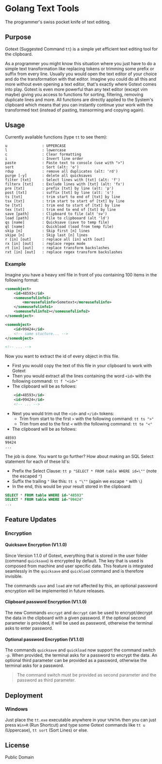 # Golang Text Tools

The programmer's swiss pocket knife of text editing.

## Purpose

Gotext (Suggested Command `tt`) is a simple yet efficient text editing tool for the clipboard.

As a programmer you might know this situation where you just have to do a simple text transformation like replacing tokens or trimming
some prefix or suffix from every line. Usually you would open the text editor of your choice and do the transformation with that editor.
Imagine you could do all this and more without even opening a text editor, that's exactly where Gotext comes into play. Gotext is even
more powerful than any text editor (except vim maybe) giving you access to functions for sorting, filtering, removing duplicate lines
and more. All functions are directly applied to the System's clipboard which means that you can instantly continue your work with the
transformed text (instead of pasting, transorming and copying again).

## Usage

Currently available functions (type `tt` to see them):

```
u                : UPPERCASE
l                : lowercase
c                : Clear formatting
i                : Invert line order
paste            : Paste text to console (use with ">")
sort             : Sort (alt: 'o')
rdup             : remove all duplicates (alt: 'rd')
purge [-y]       : delete all quicksaves
filter [txt]     : Select lines with [txt] (alt: 'f')
filterx [txt]    : Exclude lines with [txt] (alt: 'fx')
pre [txt]        : prefix [txt] by line (alt: 'p')
post [txt]       : suffix [txt] by line (alt: 's')
ts [txt]         : trim start to end of [txt] by line
tsx [txt]        : trim start to start of [txt] by line
te [txt]         : trim end to start of [txt] by line
tex [txt]        : trim end to end of [txt] by line
save [path]      : Clipboard to file (alt 'sv')
load [path]      : File to clipbooard (alt 'ld')
qs [name]        : Quicksave (save to temp file)
ql [name]        : Quickload (load from temp file)
skip [n]         : Skip first [n] lines
skipe [n]        : Skip last [n] lines
r [in] [out]     : replace all [in] with [out]
rx [in] [out]    : replace regex mode
rt [in] [out]    : replace transform backslashes
rxt [in] [out]   : replace regex transform backslashes
```

### Example

Imagine you have a heavy xml file in front of you containing 100 items in the following format:

```xml
<someobject>
    <id>48593</id>
    <someusefulinfo1>
        <moreusefulinfo>Sometext</moreusefulinfo>
    </someusefulinfo1>
    <someusefulinfo2></someusefulinfo2>
</someobject>

<someobject>
    <id>99424</id>
    <!-- same stucture... -->
</someobject>

<!-- ... -->
```

Now you want to extract the id of every object in this file.
- First you would copy the text of this file in your clipboard to work with Gotext
- Then you would extract all the lines containing the word `<id>` with the following command: `tt f "<id>"`
- The clipboard will be as follows:

```xml
    <id>48593</id>
    <id>99424</id>
    <!-- ... -->
```

- Next you would trim out the `<id>` and `</id>` tokens:
  - Trim from start to the first `>` with the following command: `tt ts ">"`
  - Trim from end to the first `<` with the following command: `tt te "<"`
- The clipboard will be as follows:

```xml
48593
99424
...
```

The job is done. You want to go further? How about making an SQL Select statement for each of these Id's:

- Prefix the Select Clause: `tt p "SELECT * FROM table WHERE id=\""` (note the escaped `"`)
- Suffix the trailing `"` like this: `tt s "\""` (again we escape `"` with `\`)
- In the end, this would be your result stored in the clipboard:

```sql
SELECT * FROM table WHERE id="48593"
SELECT * FROM table WHERE id="99424"
...
```

## Feature Updates

### Encryption

#### Quicksave Encryption (V1.1.0)

Since Version 1.1.0 of Gotext, everything that is stored in the user folder (command `quicksave`) is encrypted by default. The key that is used is composed from machine and user specific data. This feature is integrated seamlessly in the `quicksave` and `quickload` command and is therefore invisible.

The commands `save` and `load` are not affected by this, an optional password encryption will be implemented in future releases.

#### Clipboard password Encryption (V1.1.0)

The new Commands `encrypt` and `decrypt` can be used to encrypt/decrypt the data in the clipboard with a given password. If the optional second parameter is provided, it will be used as password, otherwise the terminal asks to enter password.

#### Optional password Encryption (V1.1.0)

The commands `quicksave` and `quickload` now support the command switch `-p`. When provided, the terminal asks for a password to encrypt the data. An optional third parameter can be provided as a password, otherwise the terminal asks for a password.

> The command switch must be provided as second parameter and the password as third parameter.

## Deployment

### Windows

Just place the `tt.exe` executable anywhere in your `%PATH%` then you can just press `Win+R` (Run Shortcut) and type some Gotext 
commands like `tt u` (Uppercase), `tt sort` (Sort Lines) or else.

## License

Public Domain